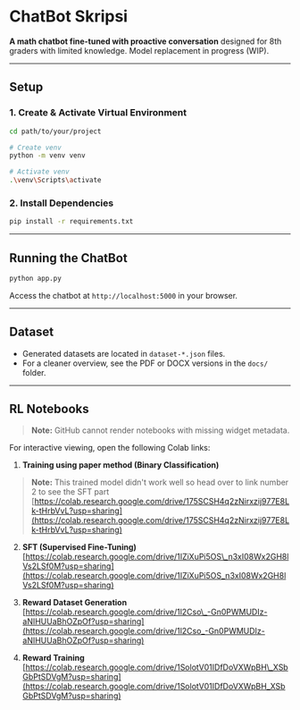 # ChatBot Skripsi

**A math chatbot fine-tuned with proactive conversation** designed for 8th graders with limited knowledge. Model replacement in progress (WIP).

---

## Setup

### 1. Create & Activate Virtual Environment

```bash
cd path/to/your/project

# Create venv
python -m venv venv

# Activate venv
.\venv\Scripts\activate

```

### 2. Install Dependencies

```bash
pip install -r requirements.txt
```

---

## Running the ChatBot

```bash
python app.py
```

Access the chatbot at `http://localhost:5000` in your browser.

---

## Dataset

* Generated datasets are located in `dataset-*.json` files.
* For a cleaner overview, see the PDF or DOCX versions in the `docs/` folder.

---

## RL Notebooks

> **Note:** GitHub cannot render notebooks with missing widget metadata.

For interactive viewing, open the following Colab links:

1. **Training using paper method (Binary Classification)**
> **Note:** This trained model didn't work well so head over to link number 2 to see the SFT part
   [https://colab.research.google.com/drive/175SCSH4q2zNirxzij977E8Lk-tHrbVvL?usp=sharing](https://colab.research.google.com/drive/175SCSH4q2zNirxzij977E8Lk-tHrbVvL?usp=sharing)


2. **SFT (Supervised Fine-Tuning)**
   [https://colab.research.google.com/drive/1IZiXuPi5OS\_n3xI08Wx2GH8lVs2LSf0M?usp=sharing](https://colab.research.google.com/drive/1IZiXuPi5OS_n3xI08Wx2GH8lVs2LSf0M?usp=sharing)

3. **Reward Dataset Generation**
   [https://colab.research.google.com/drive/1l2Cso\_-Gn0PWMUDIz-aNIHUUaBhOZpOf?usp=sharing](https://colab.research.google.com/drive/1l2Cso_-Gn0PWMUDIz-aNIHUUaBhOZpOf?usp=sharing)

4. **Reward Training**
   [https://colab.research.google.com/drive/1SolotV01IDfDoVXWpBH\_XSbGbPtSDVgM?usp=sharing](https://colab.research.google.com/drive/1SolotV01IDfDoVXWpBH_XSbGbPtSDVgM?usp=sharing)
